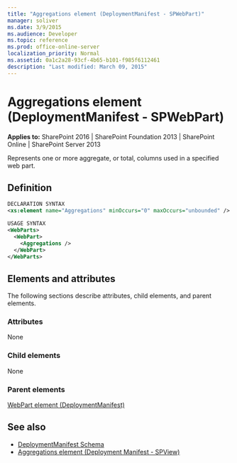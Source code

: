 ```yaml
---
title: "Aggregations element (DeploymentManifest - SPWebPart)"
manager: soliver
ms.date: 3/9/2015
ms.audience: Developer
ms.topic: reference
ms.prod: office-online-server
localization_priority: Normal
ms.assetid: 0a1c2a28-93cf-4b65-b101-f985f6112461
description: "Last modified: March 09, 2015"
---
```


# Aggregations element (DeploymentManifest - SPWebPart)

**Applies to:** SharePoint 2016 | SharePoint Foundation 2013 | SharePoint Online | SharePoint Server 2013 
  
Represents one or more aggregate, or total, columns used in a specified web part.

## Definition

```XML
DECLARATION SYNTAX
<xs:element name="Aggregations" minOccurs="0" maxOccurs="unbounded" />

USAGE SYNTAX
<WebParts>
  <WebPart>
    <Aggregations />
  </WebPart>
</WebParts>
```

## Elements and attributes

The following sections describe attributes, child elements, and parent elements.

### Attributes

None
   
### Child elements

None
   
### Parent elements

[WebPart element (DeploymentManifest)](webpart-element-deploymentmanifest.md)
   
## See also

- [DeploymentManifest Schema](deploymentmanifest-schema.md)
- [Aggregations element (Deployment Manifest - SPView)](aggregations-element-deployment-manifestspview.md)

